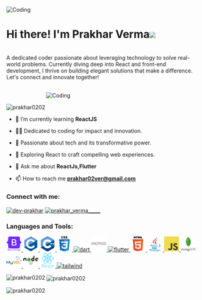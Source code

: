 <img align="center" width=2000  alt="Coding" src="https://miro.medium.com/v2/resize:fit:1400/1*IPZto_chtq-97A2J7gKjLA.gif">

  <br>
<h1>Hi there! I'm Prakhar Verma<img src="https://user-images.githubusercontent.com/18350557/176309783-0785949b-9127-417c-8b55-ab5a4333674e.gif"></h1>
<br>
 A dedicated coder passionate about leveraging technology to solve real-world problems. Currently diving deep into React and front-end development, I thrive on building elegant solutions that make a difference. Let's connect and innovate together! 
    <br><br>

<img align="right" alt="Coding" width=400 src="https://encrypted-tbn0.gstatic.com/images?q=tbn:ANd9GcT8MV46QbiWWP-WTLdXj_6fZUxPL9pm1WcTvg&s">   <br>

<p align="left"> <img src="https://komarev.com/ghpvc/?username=prakhar0202&label=Profile%20views&color=0e75b6&style=flat" alt="prakhar0202" /> </p>

- 🌱 I’m currently learning **ReactJS**

- 👨‍💻 Dedicated to coding for impact and innovation.

- 🔧 Passionate about tech and its transformative power.

- 🔎 Exploring React to craft compelling web experiences.

- 💬 Ask me about **ReactJs,Flutter**

- 📫 How to reach me **prakhar02ver@gmail.com**

<h3 align="left">Connect with me:</h3>
<p align="left">
<a href="https://dev.to/dev-prakhar" target="blank"><img align="center" src="https://raw.githubusercontent.com/rahuldkjain/github-profile-readme-generator/master/src/images/icons/Social/devto.svg" alt="dev-prakhar" height="30" width="40" /></a>
  <a href="https://instagram.com/prakhar_verma_____" target="blank"><img align="center" src="https://raw.githubusercontent.com/rahuldkjain/github-profile-readme-generator/master/src/images/icons/Social/instagram.svg" alt="prakhar_verma_____" height="30" width="40" /></a>
</p>

<h3 align="left">Languages and Tools:</h3>
<p align="left"> <a href="https://getbootstrap.com" target="_blank" rel="noreferrer"> <img src="https://raw.githubusercontent.com/devicons/devicon/master/icons/bootstrap/bootstrap-plain-wordmark.svg" alt="bootstrap" width="40" height="40"/> </a> <a href="https://www.cprogramming.com/" target="_blank" rel="noreferrer"> <img src="https://raw.githubusercontent.com/devicons/devicon/master/icons/c/c-original.svg" alt="c" width="40" height="40"/> </a> <a href="https://www.w3schools.com/cpp/" target="_blank" rel="noreferrer"> <img src="https://raw.githubusercontent.com/devicons/devicon/master/icons/cplusplus/cplusplus-original.svg" alt="cplusplus" width="40" height="40"/> </a> <a href="https://www.w3schools.com/css/" target="_blank" rel="noreferrer"> <img src="https://raw.githubusercontent.com/devicons/devicon/master/icons/css3/css3-original-wordmark.svg" alt="css3" width="40" height="40"/> </a> <a href="https://dart.dev" target="_blank" rel="noreferrer"> <img src="https://www.vectorlogo.zone/logos/dartlang/dartlang-icon.svg" alt="dart" width="40" height="40"/> </a> <a href="https://expressjs.com" target="_blank" rel="noreferrer"> <img src="https://raw.githubusercontent.com/devicons/devicon/master/icons/express/express-original-wordmark.svg" alt="express" width="40" height="40"/> </a> <a href="https://flutter.dev" target="_blank" rel="noreferrer"> <img src="https://www.vectorlogo.zone/logos/flutterio/flutterio-icon.svg" alt="flutter" width="40" height="40"/> </a> <a href="https://www.w3.org/html/" target="_blank" rel="noreferrer"> <img src="https://raw.githubusercontent.com/devicons/devicon/master/icons/html5/html5-original-wordmark.svg" alt="html5" width="40" height="40"/> </a> <a href="https://www.java.com" target="_blank" rel="noreferrer"> <img src="https://raw.githubusercontent.com/devicons/devicon/master/icons/java/java-original.svg" alt="java" width="40" height="40"/> </a> <a href="https://developer.mozilla.org/en-US/docs/Web/JavaScript" target="_blank" rel="noreferrer"> <img src="https://raw.githubusercontent.com/devicons/devicon/master/icons/javascript/javascript-original.svg" alt="javascript" width="40" height="40"/> </a> <a href="https://www.mongodb.com/" target="_blank" rel="noreferrer"> <img src="https://raw.githubusercontent.com/devicons/devicon/master/icons/mongodb/mongodb-original-wordmark.svg" alt="mongodb" width="40" height="40"/> </a> <a href="https://www.mysql.com/" target="_blank" rel="noreferrer"> <img src="https://raw.githubusercontent.com/devicons/devicon/master/icons/mysql/mysql-original-wordmark.svg" alt="mysql" width="40" height="40"/> </a> <a href="https://nodejs.org" target="_blank" rel="noreferrer"> <img src="https://raw.githubusercontent.com/devicons/devicon/master/icons/nodejs/nodejs-original-wordmark.svg" alt="nodejs" width="40" height="40"/> </a> <a href="https://reactjs.org/" target="_blank" rel="noreferrer"> <img src="https://raw.githubusercontent.com/devicons/devicon/master/icons/react/react-original-wordmark.svg" alt="react" width="40" height="40"/> </a> <a href="https://tailwindcss.com/" target="_blank" rel="noreferrer"> <img src="https://www.vectorlogo.zone/logos/tailwindcss/tailwindcss-icon.svg" alt="tailwind" width="40" height="40"/> </a> </p>



<p><img align="left" src="https://github-readme-stats.vercel.app/api/top-langs?username=prakhar0202&show_icons=true&locale=en&layout=compact" alt="prakhar0202" /></p>

<p>&nbsp;<img align="center" src="https://github-readme-stats.vercel.app/api?username=prakhar0202&show_icons=true&locale=en" alt="prakhar0202" /></p>

<p><img align="center" src="https://github-readme-streak-stats.herokuapp.com/?user=prakhar0202&" alt="prakhar0202" /></p>
